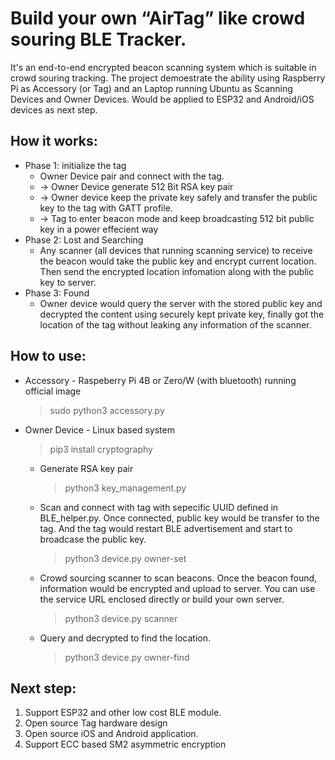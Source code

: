# Build your own “AirTag” like crowd souring BLE Tracker.
  It's an end-to-end encrypted beacon scanning system which is suitable in crowd souring tracking. The project demoestrate the ability using Raspberry Pi as Accessory (or Tag) and an Laptop running Ubuntu as Scanning Devices and Owner Devices. Would be applied to ESP32 and Android/iOS devices as next step. 

## How it works:
  * Phase 1: initialize the tag
    - Owner Device pair and connect with the tag. 
    - -> Owner Device generate 512 Bit RSA key pair 
    - -> Owner device keep the private key safely and transfer the public key to the tag with GATT profile. 
    - -> Tag to enter beacon mode and keep broadcasting 512 bit public key in a power effecient way
  * Phase 2: Lost and Searching
    - Any scanner (all devices that running scanning service) to receive the beacon would take the public key and encrypt current location. Then send the encrypted location infomation along with the public key to server. 
  * Phase 3: Found
    - Owner device would query the server with the stored public key and decrypted the content using securely kept private key, finally got the location of the tag without leaking any information of the scanner. 
	
## How to use:  
  * Accessory - Raspeberry Pi 4B or Zero/W (with bluetooth) running official image
      > sudo python3 accessory.py
  * Owner Device - Linux based system
      > pip3 install cryptography  
    - Generate RSA key pair
      > python3 key_management.py 
    - Scan and connect with tag with sepecific UUID defined in BLE_helper.py. Once connected, public key would be transfer to the tag. And the tag would restart BLE advertisement and start to broadcase the public key. 
      > python3 device.py owner-set
    - Crowd sourcing scanner to scan beacons. Once the beacon found, information would be encrypted and upload to server. You can use the service URL enclosed directly or build your own server. 
      > python3 device.py scanner
    - Query and decrypted to find the location.
      > python3 device.py owner-find
		
## Next step:
  1. Support ESP32 and other low cost BLE module. 
  2. Open source 	Tag hardware design
  3. Open source iOS and Android application.
  4. Support ECC based SM2 asymmetric encryption
